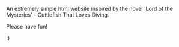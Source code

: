 An extremely simple html website inspired by the novel 'Lord of the Mysteries' - Cuttlefish That Loves Diving.

Please have fun!

:)